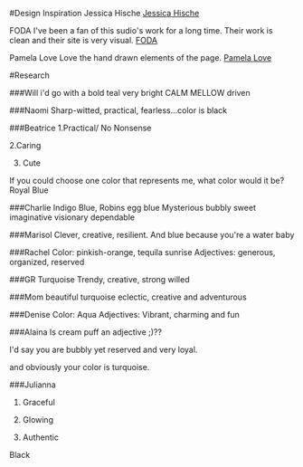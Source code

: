 #Design Inspiration
Jessica Hische
[Jessica Hische](http://jessicahische.is/awesome/)

FODA
I've been a fan of this sudio's work for a long time. Their work is clean and their site is very visual.
[FODA](http://fodastudio.com/#)

Pamela Love
Love the hand drawn elements of the page.
[Pamela Love](http://www.pamelalovenyc.com/)


#Research 

###Will 
i'd go with a bold teal very bright
CALM
MELLOW
driven

###Naomi
Sharp-witted, practical, fearless...color is black 

###Beatrice
1.Practical/ No Nonsense

2.Caring

3. Cute

If you could choose one color that represents me, what color would it be?
Royal Blue

###Charlie
Indigo Blue, Robins egg blue
Mysterious
bubbly
sweet
imaginative
visionary
dependable

###Marisol
Clever, creative, resilient. And blue because you're a water baby

###Rachel
Color: pinkish-orange, tequila sunrise
Adjectives: generous, organized, reserved

###GR
Turquoise
Trendy, creative, strong willed

###Mom
beautiful turquoise
eclectic, creative and adventurous

###Denise
Color: Aqua
Adjectives: Vibrant, charming and fun

###Alaina
Is cream puff an adjective ;)??

I'd say you are bubbly yet reserved and very loyal.

and obviously your color is turquoise.

###Julianna
1. Graceful

2. Glowing

3. Authentic

Black





